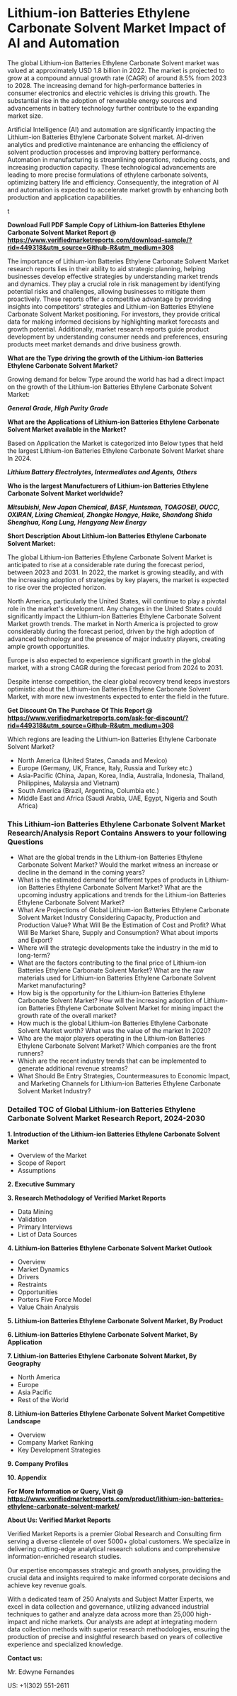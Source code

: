 <meta name="title" content="Global Lithium-ion Batteries Ethylene Carbonate Solvent Market Impact of AI and Automation"><meta name="description" content="The global Lithium-ion Batteries Ethylene Carbonate Solvent market was valued at approximately USD 1.8 billion in 2022. The market is projected to grow at a compound a"><meta name="title" content="Lithium-ion Batteries Ethylene Carbonate Solvent Market Size, Share, Scope, Trends, Growth, Opportunities, Analysis, Forecast"><h1>Lithium-ion Batteries Ethylene Carbonate Solvent Market Impact of AI and Automation</h1><p>The global Lithium-ion Batteries Ethylene Carbonate Solvent market was valued at approximately USD 1.8 billion in 2022. The market is projected to grow at a compound annual growth rate (CAGR) of around 8.5% from 2023 to 2028. The increasing demand for high-performance batteries in consumer electronics and electric vehicles is driving this growth. The substantial rise in the adoption of renewable energy sources and advancements in battery technology further contribute to the expanding market size.</p><p>Artificial Intelligence (AI) and automation are significantly impacting the Lithium-ion Batteries Ethylene Carbonate Solvent market. AI-driven analytics and predictive maintenance are enhancing the efficiency of solvent production processes and improving battery performance. Automation in manufacturing is streamlining operations, reducing costs, and increasing production capacity. These technological advancements are leading to more precise formulations of ethylene carbonate solvents, optimizing battery life and efficiency. Consequently, the integration of AI and automation is expected to accelerate market growth by enhancing both production and application capabilities.</p>t</p><p id="" class=""><strong>Download Full PDF Sample Copy of Lithium-ion Batteries Ethylene Carbonate Solvent Market Report @ <a href="https://www.verifiedmarketreports.com/download-sample/?rid=449318&utm_source=Github-R&utm_medium=308" target="_blank">https://www.verifiedmarketreports.com/download-sample/?rid=449318&utm_source=Github-R&utm_medium=308</a></strong></p><p>The importance of&nbsp;Lithium-ion Batteries Ethylene Carbonate Solvent Market research reports lies in their ability to aid strategic planning, helping businesses develop effective strategies by understanding market trends and dynamics. They play a crucial role in risk management by identifying potential risks and challenges, allowing businesses to mitigate them proactively. These reports offer a competitive advantage by providing insights into competitors' strategies and Lithium-ion Batteries Ethylene Carbonate Solvent Market positioning. For investors, they provide critical data for making informed decisions by highlighting market forecasts and growth potential. Additionally, market research reports guide product development by understanding consumer needs and preferences, ensuring products meet market demands and drive business growth.</p><p><strong>What are the&nbsp;Type driving the growth of the Lithium-ion Batteries Ethylene Carbonate Solvent Market?</strong></p><p id="" class="">Growing demand for below Type around the world has had a direct impact on the growth of the Lithium-ion Batteries Ethylene Carbonate Solvent Market:</p><em><strong>General Grade, High Purity Grade</strong></em></p><strong>What are the&nbsp;Applications&nbsp;of Lithium-ion Batteries Ethylene Carbonate Solvent Market available in the Market?</strong></p><p id="" class="">Based on Application the Market is categorized into Below types that held the largest Lithium-ion Batteries Ethylene Carbonate Solvent Market share In 2024.</p><em><strong>Lithium Battery Electrolytes, Intermediates and Agents, Others</strong></em></p><strong>Who is the largest Manufacturers of Lithium-ion Batteries Ethylene Carbonate Solvent Market worldwide?</strong></p><p><em><strong>Mitsubishi, New Japan Chemical, BASF, Huntsman, TOAGOSEI, OUCC, OXIRAN, Lixing Chemical, Zhongke Hongye, Haike, Shandong Shida Shenghua, Kong Lung, Hengyang New Energy</strong></em></p><p id="" class=""><strong>Short Description About Lithium-ion Batteries Ethylene Carbonate Solvent Market:</strong></p><p>The global Lithium-ion Batteries Ethylene Carbonate Solvent Market is anticipated to rise at a considerable rate during the forecast period, between 2023 and 2031. In 2022, the market is growing steadily, and with the increasing adoption of strategies by key players, the market is expected to rise over the projected horizon.</p><p>North America, particularly the United States, will continue to play a pivotal role in the market's development. Any changes in the United States could significantly impact the Lithium-ion Batteries Ethylene Carbonate Solvent Market growth trends. The market in North America is projected to grow considerably during the forecast period, driven by the high adoption of advanced technology and the presence of major industry players, creating ample growth opportunities.</p><p>Europe is also expected to experience significant growth in the global market, with a strong CAGR during the forecast period from 2024 to 2031.</p><p>Despite intense competition, the clear global recovery trend keeps investors optimistic about the Lithium-ion Batteries Ethylene Carbonate Solvent Market, with more new investments expected to enter the field in the future.</p><p id="" class=""><strong>Get Discount On The Purchase Of This Report @ <a href="https://www.verifiedmarketreports.com/ask-for-discount/?rid=449318&utm_source=Github-R&utm_medium=308" target="_blank">https://www.verifiedmarketreports.com/ask-for-discount/?rid=449318&utm_source=Github-R&utm_medium=308</a></strong></p>Which regions are leading the Lithium-ion Batteries Ethylene Carbonate Solvent Market?</p><ul><li>North America (United States, Canada and Mexico)</li><li>Europe (Germany, UK, France, Italy, Russia and Turkey etc.)</li><li>Asia-Pacific (China, Japan, Korea, India, Australia, Indonesia, Thailand, Philippines, Malaysia and Vietnam)</li><li>South America (Brazil, Argentina, Columbia etc.)</li><li>Middle East and Africa (Saudi Arabia, UAE, Egypt, Nigeria and South Africa)</li></ul><h3 id="" class="">This Lithium-ion Batteries Ethylene Carbonate Solvent Market Research/Analysis Report Contains Answers to your following Questions</h3><ul><li>What are the global trends in the Lithium-ion Batteries Ethylene Carbonate Solvent Market? Would the market witness an increase or decline in the demand in the coming years?</li><li>What is the estimated demand for different types of products in Lithium-ion Batteries Ethylene Carbonate Solvent Market? What are the upcoming industry applications and trends for the Lithium-ion Batteries Ethylene Carbonate Solvent Market?</li><li>What Are Projections of Global Lithium-ion Batteries Ethylene Carbonate Solvent Market Industry Considering Capacity, Production and Production Value? What Will Be the Estimation of Cost and Profit? What Will Be Market Share, Supply and Consumption? What about imports and Export?</li><li>Where will the strategic developments take the industry in the mid to long-term?</li><li>What are the factors contributing to the final price of Lithium-ion Batteries Ethylene Carbonate Solvent Market? What are the raw materials used for Lithium-ion Batteries Ethylene Carbonate Solvent Market manufacturing?</li><li>How big is the opportunity for the Lithium-ion Batteries Ethylene Carbonate Solvent Market? How will the increasing adoption of Lithium-ion Batteries Ethylene Carbonate Solvent Market for mining impact the growth rate of the overall market?</li><li>How much is the global Lithium-ion Batteries Ethylene Carbonate Solvent Market worth? What was the value of the market In 2020?</li><li>Who are the major players operating in the Lithium-ion Batteries Ethylene Carbonate Solvent Market? Which companies are the front runners?</li><li>Which are the recent industry trends that can be implemented to generate additional revenue streams?</li><li>What Should Be Entry Strategies, Countermeasures to Economic Impact, and Marketing Channels for Lithium-ion Batteries Ethylene Carbonate Solvent Market Industry?</li></ul><h3 id="" class="">Detailed TOC of Global Lithium-ion Batteries Ethylene Carbonate Solvent Market Research Report, 2024-2030</h3><p id="" class=""><strong>1. Introduction of the Lithium-ion Batteries Ethylene Carbonate Solvent Market</strong></p><ul><li>Overview of the Market</li><li>Scope of Report</li><li>Assumptions</li></ul><p id="" class=""><strong>2. Executive Summary</strong></p><p id="" class=""><strong>3. Research Methodology of Verified Market Reports</strong></p><ul><li>Data Mining</li><li>Validation</li><li>Primary Interviews</li><li>List of Data Sources</li></ul><p id="" class=""><strong>4. Lithium-ion Batteries Ethylene Carbonate Solvent Market Outlook</strong></p><ul><li>Overview</li><li>Market Dynamics</li><li>Drivers</li><li>Restraints</li><li>Opportunities</li><li>Porters Five Force Model</li><li>Value Chain Analysis</li></ul><p id="" class=""><strong>5. Lithium-ion Batteries Ethylene Carbonate Solvent Market, By Product</strong></p><p id="" class=""><strong>6. Lithium-ion Batteries Ethylene Carbonate Solvent Market, By Application</strong></p><p id="" class=""><strong>7. Lithium-ion Batteries Ethylene Carbonate Solvent Market, By Geography</strong></p><ul><li>North America</li><li>Europe</li><li>Asia Pacific</li><li>Rest of the World</li></ul><p id="" class=""><strong>8. Lithium-ion Batteries Ethylene Carbonate Solvent Market Competitive Landscape</strong></p><ul><li>Overview</li><li>Company Market Ranking</li><li>Key Development Strategies</li></ul><p id="" class=""><strong>9. Company Profiles</strong></p><p id="" class=""><strong>10. Appendix</strong></p><p id="" class=""><strong>For More Information or Query, Visit @ <a href="https://www.verifiedmarketreports.com/product/lithium-ion-batteries-ethylene-carbonate-solvent-market/" target="_blank">https://www.verifiedmarketreports.com/product/lithium-ion-batteries-ethylene-carbonate-solvent-market/</a></strong></p><p id="" class=""><strong>About Us: Verified Market Reports</strong></p><p id="" class="">Verified Market Reports is a premier Global Research and Consulting firm serving a diverse clientele of over 5000+ global customers. We specialize in delivering cutting-edge analytical research solutions and comprehensive information-enriched research studies.</p><p id="" class="">Our expertise encompasses strategic and growth analyses, providing the crucial data and insights required to make informed corporate decisions and achieve key revenue goals.</p><p id="" class="">With a dedicated team of 250 Analysts and Subject Matter Experts, we excel in data collection and governance, utilizing advanced industrial techniques to gather and analyze data across more than 25,000 high-impact and niche markets. Our analysts are adept at integrating modern data collection methods with superior research methodologies, ensuring the production of precise and insightful research based on years of collective experience and specialized knowledge.</p><p id="" class=""><strong>Contact us:</strong></p><p id="" class="">Mr. Edwyne Fernandes</p><p id="" class="">US: +1(302) 551-2611</p>